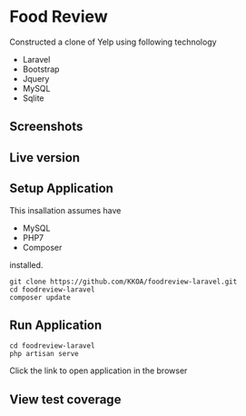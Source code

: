 # Food Review
Constructed a clone of Yelp using following technology
- Laravel
- Bootstrap
- Jquery
- MySQL
- Sqlite


## Screenshots
<!-- 
### Homepage
![Home screen](https://github.com/KKOA/sonar-rails/blob/master/Home.png)

### New Restaurant
![Create restaurant](https://github.com/KKOA/sonar-rails/blob/master/Search.png)

### Show Restaurant
![Individual Restaurant](https://github.com/KKOA/sonar-rails/blob/master/Property.png) -->

## Live version
<!-- http://foodreview-laravel.heroku.com/ -->

## Setup Application
This insallation assumes have 
- MySQL
- PHP7
- Composer

installed.

```
git clone https://github.com/KKOA/foodreview-laravel.git
cd foodreview-laravel
composer update
```

## Run Application
```
cd foodreview-laravel
php artisan serve
```
Click the link to open application in the browser

## View test coverage
<!-- ```
cd foodreview-laravel
./vendor/phpunit/phpunit/phpunit --coverage-html ./report
```

This create coverage report called index.html located in foodreview-laravel/report. 

Open index.html in browser. -->

